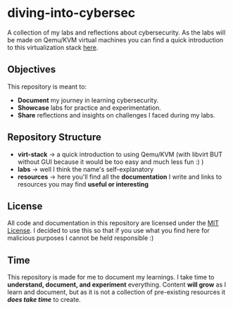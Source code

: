 # diving-into-cybersec
A collection of my labs and reflections about cybersecurity.
As the labs will be made on Qemu/KVM virtual machines you can find a quick introduction to this virtualization stack [here](diving-into-cybersec/virt-stack).

## Objectives
This repository is meant to:
- **Document** my journey in learning cybersecurity.
- **Showcase** labs for practice and experimentation.
- **Share** reflections and insights on challenges I faced during my labs.

## Repository Structure
- **virt-stack** → a quick introduction to using Qemu/KVM (with libvirt BUT without GUI because it would be too easy and much less fun :) )
- **labs** → well I think the name's self-explanatory
- **resources** → here you'll find all the **documentation** I write and links to resources you may find **useful or interesting**

## License
All code and documentation in this repository are licensed under the [MIT License](LICENSE).
I decided to use this so that if you use what you find here for malicious purposes I cannot be held responsible :)

## Time
This repository is made for me to document my learnings.
I take time to **understand, document, and experiment** everything.
Content **will grow** as I learn and document, but as it is not a collection of pre-existing resources it **_does take time_** to create.
